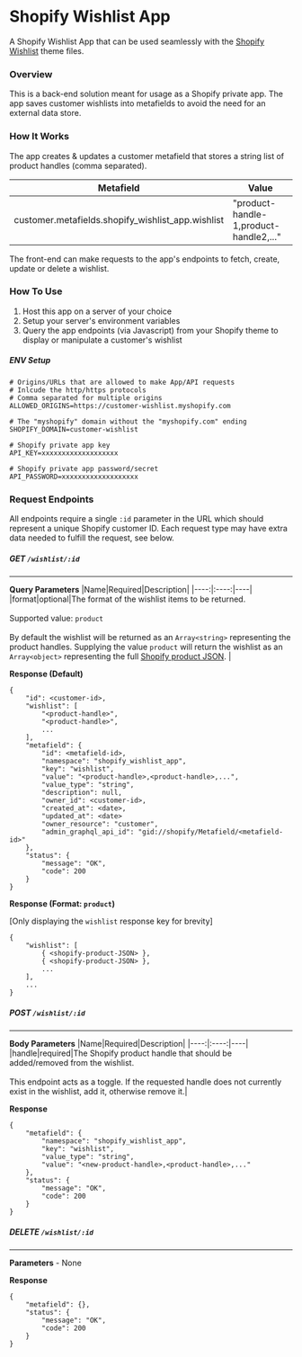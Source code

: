 
# Shopify Wishlist App

A Shopify Wishlist App that can be used seamlessly with the [Shopify Wishlist](https://github.com/dlerm/shopify-wishlist) theme files.

### Overview
This is a back-end solution meant for usage as a Shopify private app. The app saves customer wishlists into metafields to avoid the need for an external data store.

### How It Works
The app creates & updates a customer metafield that stores a string list of product handles (comma separated).

|Metafield | Value |
|----------|-------|
|customer.metafields.shopify_wishlist_app.wishlist|"product-handle-1,product-handle2,..."

The front-end can make requests to the app's endpoints to fetch, create, update or delete a wishlist.

### How To Use

1. Host this app on a server of your choice
2. Setup your server's environment variables
3. Query the app endpoints (via Javascript) from your Shopify theme to display or manipulate a customer's wishlist

##### ENV Setup
```
# Origins/URLs that are allowed to make App/API requests
# Inlcude the http/https protocols
# Comma separated for multiple origins
ALLOWED_ORIGINS=https://customer-wishlist.myshopify.com

# The "myshopify" domain without the "myshopify.com" ending
SHOPIFY_DOMAIN=customer-wishlist

# Shopify private app key
API_KEY=xxxxxxxxxxxxxxxxxxx

# Shopify private app password/secret
API_PASSWORD=xxxxxxxxxxxxxxxxxxx
```

### Request Endpoints

All endpoints require a single `:id` parameter in the URL which should represent a unique Shopify customer ID. Each request type may have extra data needed to fulfill the request, see below.

##### GET `/wishlist/:id`
---
**Query Parameters**
|Name|Required|Description|
|----:|:----:|----|
|format|optional|The format of the wishlist items to be returned. <br/><br/> Supported value: `product` <br/><br/> By default the wishlist will be returned as an `Array<string>` representing the product handles. Supplying the value `product` will return the wishlist as an `Array<object>` representing the full [Shopify product JSON](https://shopify.dev/api/admin-rest/2021-10/resources/product#[get]/admin/api/2021-10/products/{product_id}.json). |

**Response (Default)**
```
{
    "id": <customer-id>,
    "wishlist": [
        "<product-handle>",
        "<product-handle>",
        ...
    ],
    "metafield": {
        "id": <metafield-id>,
        "namespace": "shopify_wishlist_app",
        "key": "wishlist",
        "value": "<product-handle>,<product-handle>,...",
        "value_type": "string",
        "description": null,
        "owner_id": <customer-id>,
        "created_at": <date>,
        "updated_at": <date>
        "owner_resource": "customer",
        "admin_graphql_api_id": "gid://shopify/Metafield/<metafield-id>"
    },
    "status": {
        "message": "OK",
        "code": 200
    }
}
```
**Response (Format: `product`)**

[Only displaying the `wishlist` response key for brevity]
```
{
    "wishlist": [
        { <shopify-product-JSON> },
        { <shopify-product-JSON> },
        ...
    ],
    ...
}
```

##### POST `/wishlist/:id`
---
**Body Parameters**
|Name|Required|Description|
|----:|:----:|----|
|handle|required|The Shopify product handle that should be added/removed from the wishlist. <br/><br/> This endpoint acts as a toggle. If the requested handle does not currently exist in the wishlist, add it, otherwise remove it.|

**Response**
```
{
    "metafield": {
        "namespace": "shopify_wishlist_app",
        "key": "wishlist",
        "value_type": "string",
        "value": "<new-product-handle>,<product-handle>,..."
    },
    "status": {
        "message": "OK",
        "code": 200
    }
}
```
##### DELETE `/wishlist/:id`
---
**Parameters** - None

**Response**
```
{
    "metafield": {},
    "status": {
        "message": "OK",
        "code": 200
    }
}
```
